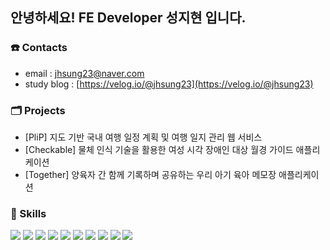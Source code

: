 
## 안녕하세요! FE Developer 성지현 입니다.

### ☎️ Contacts

- email : jhsung23@naver.com
- study blog : [https://velog.io/@jhsung23](https://velog.io/@jhsung23)

### 🗂️ Projects

- [PliP] 지도 기반 국내 여행 일정 계획 및 여행 일지 관리 웹 서비스
- [Checkable] 물체 인식 기술을 활용한 여성 시각 장애인 대상 월경 가이드 애플리케이션
- [Together] 양육자 간 함께 기록하며 공유하는 우리 아기 육아 메모장 애플리케이션

### 📝 Skills

<div>
  <img src="https://img.shields.io/badge/javascript-F7DF1E?style=flat&logo=javascript&logoColor=white">
  <img src="https://img.shields.io/badge/typescript-3178C6?style=flat&logo=typescript&logoColor=white">
  <img src="https://img.shields.io/badge/c++-00599C?style=flat&logo=cplusplus&logoColor=white">
  <img src="https://img.shields.io/badge/react-61DAFB?style=flat&logo=react&logoColor=white">
  <img src="https://img.shields.io/badge/react native-61DAFB?style=flat&logo=react&logoColor=white">
  <img src="https://img.shields.io/badge/android-3DDC84?style=flat&logo=android&logoColor=white">
  <img src="https://img.shields.io/badge/tailwind css-06B6D4?style=flat&logo=tailwindcss&logoColor=white">
  <img src="https://img.shields.io/badge/styled components-DB7093?style=flat&logo=styledcomponents&logoColor=white">
  <img src="https://img.shields.io/badge/react query-FF4154?style=flat&logo=reactquery&logoColor=white">
  <img src="https://img.shields.io/badge/axios-5A29E4?style=flat&logo=axios&logoColor=white">
</div>
